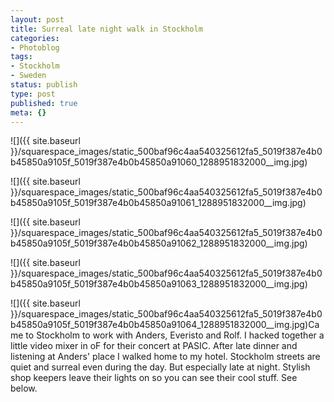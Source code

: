 ```yaml
---
layout: post
title: Surreal late night walk in Stockholm
categories:
- Photoblog
tags:
- Stockholm
- Sweden
status: publish
type: post
published: true
meta: {}
---
```


![]({{ site.baseurl }}/squarespace_images/static_500baf96c4aa540325612fa5_5019f387e4b0b45850a9105f_5019f387e4b0b45850a91060_1288951832000__img.jpg)
  

  
   
![]({{ site.baseurl }}/squarespace_images/static_500baf96c4aa540325612fa5_5019f387e4b0b45850a9105f_5019f387e4b0b45850a91061_1288951832000__img.jpg)
  

  
   
![]({{ site.baseurl }}/squarespace_images/static_500baf96c4aa540325612fa5_5019f387e4b0b45850a9105f_5019f387e4b0b45850a91062_1288951832000__img.jpg)
  

  
   
![]({{ site.baseurl }}/squarespace_images/static_500baf96c4aa540325612fa5_5019f387e4b0b45850a9105f_5019f387e4b0b45850a91063_1288951832000__img.jpg)
  

  
   
![]({{ site.baseurl }}/squarespace_images/static_500baf96c4aa540325612fa5_5019f387e4b0b45850a9105f_5019f387e4b0b45850a91064_1288951832000__img.jpg)Came to Stockholm to work with Anders, Everisto and Rolf. I hacked together a little video mixer in oF for their concert at PASIC. After late dinner and listening at Anders' place I walked home to my hotel. Stockholm streets are quiet and surreal even during the day. But especially late at night. Stylish shop keepers leave their lights on so you can see their cool stuff. See below.
